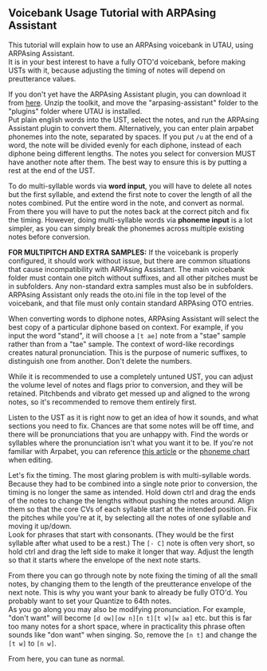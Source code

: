 ## Voicebank Usage Tutorial with ARPAsing Assistant

This tutorial will explain how to use an ARPAsing voicebank in UTAU, using ARPAsing Assistant.  
It is in your best interest to have a fully OTO'd voicebank, before making USTs with it, because adjusting the timing of notes will depend on preutterance values.

If you don't yet have the ARPAsing Assistant plugin, you can download it from [here]().  Unzip the toolkit, and move the "arpasing-assistant" folder to the "plugins" folder where UTAU is installed.  
Put plain english words into the UST, select the notes, and run the ARPAsing Assistant plugin to convert them. Alternatively, you can enter plain arpabet phonemes into the note, separated by spaces. If you put `/u` at the end of a word, the note will be divided evenly for each diphone, instead of each diphone being different lengths.
The notes you select for conversion MUST have another note after them. The best way to ensure this is by putting a rest at the end of the UST.

To do multi-syllable words via **word input**, you will have to delete all notes but the first syllable, and extend the first note to cover the length of all the notes combined. Put the entire word in the note, and convert as normal. From there you will have to put the notes back at the correct pitch and fix the timing.
However, doing multi-syllable words via **phoneme input** is a lot simpler, as you can simply break the phonemes across multiple existing notes before conversion.

**FOR MULTIPITCH AND EXTRA SAMPLES:** If the voicebank is properly configured, it should work without issue, but there are common situations that cause incompatibility with ARPAsing Assistant. The main voicebank folder must contain one pitch without suffixes, and all other pitches must be in subfolders. Any non-standard extra samples must also be in subfolders. ARPAsing Assistant only reads the oto.ini file in the top level of the voicebank, and that file must only contain standard ARPAsing OTO entries.

When converting words to diphone notes, ARPAsing Assistant will select the best copy of a particular diphone based on context. For example, if you input the word "stand", it will choose a `[t ae]` note from a "stae" sample rather than from a "tae" sample. The context of word-like recordings creates natural pronunciation. This is the purpose of numeric suffixes, to distinguish one from another. Don't delete the numbers.

While it is recommended to use a completely untuned UST, you can adjust the volume level of notes and flags prior to conversion, and they will be retained. Pitchbends and vibrato get messed up and aligned to the wrong notes, so it's recommended to remove them entirely first.

Listen to the UST as it is right now to get an idea of how it sounds, and what sections you need to fix. Chances are that some notes will be off time, and there will be pronunciations that you are unhappy with.
Find the words or syllables where the pronunciation isn't what you want it to be. If you're not familiar with Arpabet, you can reference [this article]() or the [phoneme chart]() when editing.

Let's fix the timing. The most glaring problem is with multi-syllable words. Because they had to be combined into a single note prior to conversion, the timing is no longer the same as intended. Hold down ctrl and drag the ends of the notes to change the lengths without pushing the notes around. Align them so that the core CVs of each syllable start at the intended position. Fix the pitches while you're at it, by selecting all the notes of one syllable and moving it up/down.  
Look for phrases that start with consonants. (They would be the first syllable after what used to be a rest.) The `[- C]` note is often very short, so hold ctrl and drag the left side to make it longer that way. Adjust the length so that it starts where the envelope of the next note starts.

From there you can go through note by note fixing the timing of all the small notes, by changing them to the length of the preutterance envelope of the next note. This is why you want your bank to already be fully OTO'd. You probably want to set your Quantize to 64th notes.  
As you go along you may also be modifying pronunciation. For example, "don't want" will become `[d ow][ow n][n t][t w][w aa]` etc. but this is far too many notes for a short space, where in practicality this phrase often sounds like "don want" when singing. So, remove the `[n t]` and change the `[t w]` to `[n w]`.

From here, you can tune as normal.
